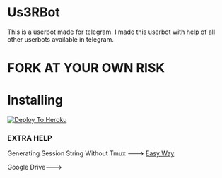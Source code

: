 # Us3RBot
This is a userbot made for telegram. I made this userbot with help of all other userbots available in telegram.

# FORK AT YOUR OWN RISK

# Installing

[![Deploy To Heroku](https://www.herokucdn.com/deploy/button.svg)](https://heroku.com/deploy) 

### EXTRA HELP

Generating Session String Without Tmux ---> [Easy Way](https://generatestringsession.spechide.repl.run/)


Google Drive--->


